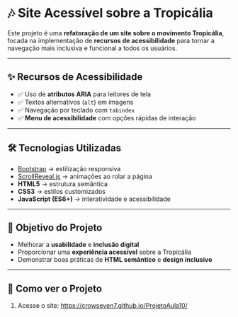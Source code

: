 # 🎶 Site Acessível sobre a Tropicália

Este projeto é uma **refatoração de um site sobre o movimento Tropicália**, focada na implementação de **recursos de acessibilidade** para tornar a navegação mais inclusiva e funcional a todos os usuários.  

---

## ✨ Recursos de Acessibilidade

- ✅ Uso de **atributos ARIA** para leitores de tela  
- ✅ Textos alternativos (`alt`) em imagens  
- ✅ Navegação por teclado com `tabindex`  
- ✅ **Menu de acessibilidade** com opções rápidas de interação  

---

## 🛠️ Tecnologias Utilizadas

- [Bootstrap](https://getbootstrap.com/) → estilização responsiva  
- [ScrollReveal.js](https://scrollrevealjs.org/) → animações ao rolar a página  
- **HTML5** → estrutura semântica  
- **CSS3** → estilos customizados  
- **JavaScript (ES6+)** → interatividade e acessibilidade  

---

## 📌 Objetivo do Projeto

- Melhorar a **usabilidade** e **inclusão digital**  
- Proporcionar uma **experiência acessível** sobre a Tropicália  
- Demonstrar boas práticas de **HTML semântico** e **design inclusivo**  

---

## 🚀 Como ver o Projeto

1. Acesse o site:
   https://crowseven7.github.io/ProjetoAula10/
